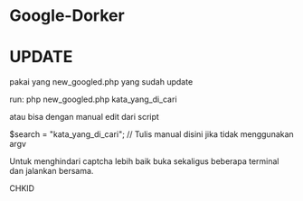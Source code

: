 # Google-Dorker

# UPDATE

pakai yang new_googled.php yang sudah update



run: php new_googled.php kata_yang_di_cari


atau bisa dengan manual edit dari script

$search = "kata_yang_di_cari";	// Tulis manual disini jika tidak menggunakan argv


Untuk menghindari captcha lebih baik buka sekaligus beberapa terminal dan jalankan bersama.


CHKID
